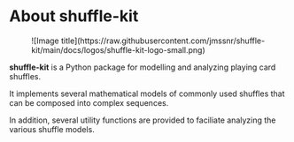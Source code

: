 # About shuffle-kit

<figure markdown>
  ![Image title](https://raw.githubusercontent.com/jmssnr/shuffle-kit/main/docs/logos/shuffle-kit-logo-small.png)
</figure>

**shuffle-kit** is a Python package for modelling and analyzing playing card shuffles.

It implements several mathematical models of commonly used shuffles that can be composed into complex sequences.

In addition, several utility functions are provided to faciliate analyzing the various shuffle models.